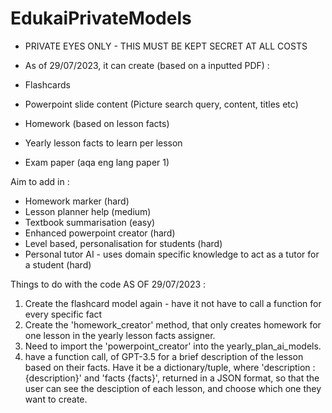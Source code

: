 # EdukaiPrivateModels
- PRIVATE EYES ONLY - THIS MUST BE KEPT SECRET AT ALL COSTS
- As of 29/07/2023, it can create (based on a inputted PDF) : 

- Flashcards 
- Powerpoint slide content (Picture search query, content, titles etc)
- Homework (based on lesson facts)
- Yearly lesson facts to learn per lesson
- Exam paper (aqa eng lang paper 1)


Aim to add in :
- Homework marker (hard)
- Lesson planner help (medium)
- Textbook summarisation (easy)
- Enhanced powerpoint creator (hard)
- Level based, personalisation for students (hard)
- Personal tutor AI - uses domain specific knowledge to act as a tutor for a student (hard)



Things to do with the code AS OF 29/07/2023 : 
1. Create the flashcard model again - have it not have to call a function for every specific fact
2. Create the 'homework_creator' method, that only creates homework for one lesson in the yearly lesson facts assigner. 
3. Need to import the 'powerpoint_creator' into the yearly_plan_ai_models. 
4. have a function call, of GPT-3.5 for a brief description of the lesson based on their facts. Have it be a dictionary/tuple, where 'description : {description}' and 'facts {facts}', returned in a JSON format, so that the user can see the desciption of each lesson, and choose which one they want to create. 

